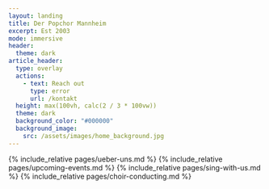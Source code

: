 ```yaml
---
layout: landing
title: Der Popchor Mannheim
excerpt: Est 2003
mode: immersive
header:
  theme: dark
article_header:
  type: overlay
  actions:
    - text: Reach out
      type: error
      url: /kontakt
  height: max(100vh, calc(2 / 3 * 100vw))
  theme: dark
  background_color: "#000000"
  background_image:
    src: /assets/images/home_background.jpg
---
```


{% include_relative pages/ueber-uns.md %}
{% include_relative pages/upcoming-events.md %}
{% include_relative pages/sing-with-us.md %}
{% include_relative pages/choir-conducting.md %}